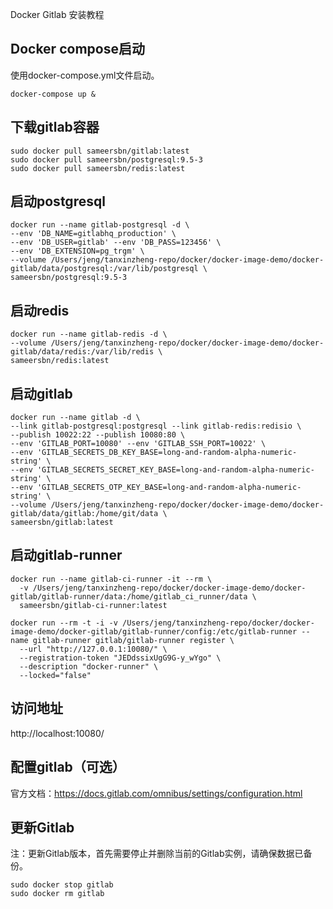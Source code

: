 
Docker Gitlab 安装教程

## Docker compose启动
使用docker-compose.yml文件启动。
```
docker-compose up &
```

## 下载gitlab容器
```
sudo docker pull sameersbn/gitlab:latest
sudo docker pull sameersbn/postgresql:9.5-3
sudo docker pull sameersbn/redis:latest
```

## 启动postgresql
```docker
docker run --name gitlab-postgresql -d \
--env 'DB_NAME=gitlabhq_production' \
--env 'DB_USER=gitlab' --env 'DB_PASS=123456' \
--env 'DB_EXTENSION=pg_trgm' \
--volume /Users/jeng/tanxinzheng-repo/docker/docker-image-demo/docker-gitlab/data/postgresql:/var/lib/postgresql \
sameersbn/postgresql:9.5-3
```

## 启动redis
```docker
docker run --name gitlab-redis -d \
--volume /Users/jeng/tanxinzheng-repo/docker/docker-image-demo/docker-gitlab/data/redis:/var/lib/redis \
sameersbn/redis:latest
```

## 启动gitlab
```docker
docker run --name gitlab -d \
--link gitlab-postgresql:postgresql --link gitlab-redis:redisio \
--publish 10022:22 --publish 10080:80 \
--env 'GITLAB_PORT=10080' --env 'GITLAB_SSH_PORT=10022' \
--env 'GITLAB_SECRETS_DB_KEY_BASE=long-and-random-alpha-numeric-string' \
--env 'GITLAB_SECRETS_SECRET_KEY_BASE=long-and-random-alpha-numeric-string' \
--env 'GITLAB_SECRETS_OTP_KEY_BASE=long-and-random-alpha-numeric-string' \
--volume /Users/jeng/tanxinzheng-repo/docker/docker-image-demo/docker-gitlab/data/gitlab:/home/git/data \
sameersbn/gitlab:latest
```

## 启动gitlab-runner
```docker
docker run --name gitlab-ci-runner -it --rm \
  -v /Users/jeng/tanxinzheng-repo/docker/docker-image-demo/docker-gitlab/gitlab-runner/data:/home/gitlab_ci_runner/data \
  sameersbn/gitlab-ci-runner:latest
```

```docker
docker run --rm -t -i -v /Users/jeng/tanxinzheng-repo/docker/docker-image-demo/docker-gitlab/gitlab-runner/config:/etc/gitlab-runner --name gitlab-runner gitlab/gitlab-runner register \
  --url "http://127.0.0.1:10080/" \
  --registration-token "JEDdssixUgG9G-y_wYgo" \
  --description "docker-runner" \
  --locked="false"
```

## 访问地址
http://localhost:10080/

## 配置gitlab（可选）
官方文档：https://docs.gitlab.com/omnibus/settings/configuration.html

## 更新Gitlab
注：更新Gitlab版本，首先需要停止并删除当前的Gitlab实例，请确保数据已备份。
```
sudo docker stop gitlab
sudo docker rm gitlab
```